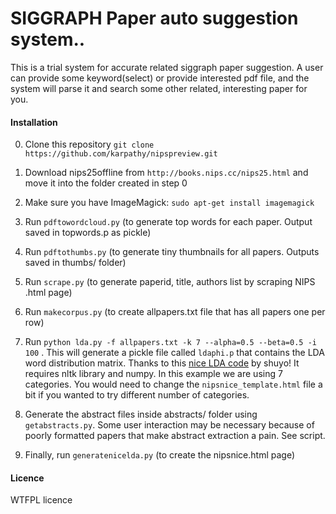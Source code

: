 # SIGGRAPH Paper auto suggestion system..

This is a trial system for accurate related siggraph paper suggestion.
A user can provide some keyword(select) or provide interested pdf file, and the system will parse it and search some other related, interesting paper for you.

#### Installation

0. Clone this repository `git clone https://github.com/karpathy/nipspreview.git`

1. Download nips25offline from `http://books.nips.cc/nips25.html` and move it into the folder created in step 0

2. Make sure you have ImageMagick: `sudo apt-get install imagemagick`

3. Run `pdftowordcloud.py` (to generate top words for each paper. Output saved in topwords.p as pickle)

4. Run `pdftothumbs.py` (to generate tiny thumbnails for all papers. Outputs saved in thumbs/ folder)

5. Run `scrape.py` (to generate paperid, title, authors list by scraping NIPS .html page)

6. Run `makecorpus.py` (to create allpapers.txt file that has all papers one per row)

7. Run `python lda.py -f allpapers.txt -k 7 --alpha=0.5 --beta=0.5 -i 100` . This will generate a pickle file called `ldaphi.p` that contains the LDA word distribution matrix. Thanks to this [nice LDA code](https://github.com/shuyo/iir/blob/master/lda/lda.py) by shuyo! It requires nltk library and numpy. In this example we are using 7 categories. You would need to change the `nipsnice_template.html` file a bit if you wanted to try different number of categories.

8. Generate the abstract files inside abstracts/ folder using `getabstracts.py`. Some user interaction may be necessary because of poorly formatted papers that make abstract extraction a pain. See script.

9. Finally, run `generatenicelda.py` (to create the nipsnice.html page)

#### Licence

WTFPL licence
